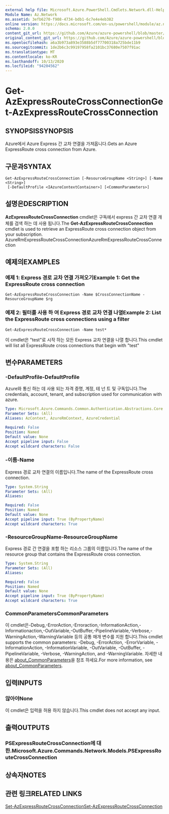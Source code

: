 ```yaml
---
external help file: Microsoft.Azure.PowerShell.Cmdlets.Network.dll-Help.xml
Module Name: Az.Network
ms.assetid: 3efb6270-f908-4734-bdb1-6c7e4e4eb382
online version: https://docs.microsoft.com/en-us/powershell/module/az.network/get-azexpressroutecrossconnection
schema: 2.0.0
content_git_url: https://github.com/Azure/azure-powershell/blob/master/src/Network/Network/help/Get-AzExpressRouteCrossConnection.md
original_content_git_url: https://github.com/Azure/azure-powershell/blob/master/src/Network/Network/help/Get-AzExpressRouteCrossConnection.md
ms.openlocfilehash: a6a3b973a893e3588b5df77700318a725bde11b9
ms.sourcegitcommit: 1de2b6c3c99197958fa2101bc37680e7507f91ac
ms.translationtype: MT
ms.contentlocale: ko-KR
ms.lasthandoff: 10/13/2020
ms.locfileid: "94204562"
---
```

# <span data-ttu-id="c8efc-101">Get-AzExpressRouteCrossConnection</span><span class="sxs-lookup"><span data-stu-id="c8efc-101">Get-AzExpressRouteCrossConnection</span></span>

## <span data-ttu-id="c8efc-102">SYNOPSIS</span><span class="sxs-lookup"><span data-stu-id="c8efc-102">SYNOPSIS</span></span>
<span data-ttu-id="c8efc-103">Azure에서 Azure Express 간 교차 연결을 가져옵니다.</span><span class="sxs-lookup"><span data-stu-id="c8efc-103">Gets an Azure ExpressRoute cross connection from Azure.</span></span>

## <span data-ttu-id="c8efc-104">구문과</span><span class="sxs-lookup"><span data-stu-id="c8efc-104">SYNTAX</span></span>

```
Get-AzExpressRouteCrossConnection [-ResourceGroupName <String>] [-Name <String>]
 [-DefaultProfile <IAzureContextContainer>] [<CommonParameters>]
```

## <span data-ttu-id="c8efc-105">설명은</span><span class="sxs-lookup"><span data-stu-id="c8efc-105">DESCRIPTION</span></span>
<span data-ttu-id="c8efc-106">**AzExpressRouteCrossConnection** cmdlet은 구독에서 express 간 교차 연결 개체를 검색 하는 데 사용 됩니다.</span><span class="sxs-lookup"><span data-stu-id="c8efc-106">The **Get-AzExpressRouteCrossConnection** cmdlet is used to retrieve an ExpressRoute cross connection object from your subscription.</span></span>
<span data-ttu-id="c8efc-107">AzureRmExpressRouteCrossConnection</span><span class="sxs-lookup"><span data-stu-id="c8efc-107">AzureRmExpressRouteCrossConnection</span></span>

## <span data-ttu-id="c8efc-108">예제의</span><span class="sxs-lookup"><span data-stu-id="c8efc-108">EXAMPLES</span></span>

### <span data-ttu-id="c8efc-109">예제 1: Express 경로 교차 연결 가져오기</span><span class="sxs-lookup"><span data-stu-id="c8efc-109">Example 1: Get the ExpressRoute cross connection</span></span>
```
Get-AzExpressRouteCrossConnection -Name $CrossConnectionName -ResourceGroupName $rg
```

### <span data-ttu-id="c8efc-110">예제 2: 필터를 사용 하 여 Express 경로 교차 연결 나열</span><span class="sxs-lookup"><span data-stu-id="c8efc-110">Example 2: List the ExpressRoute cross connections using a filter</span></span>
```
Get-AzExpressRouteCrossConnection -Name test*
```

<span data-ttu-id="c8efc-111">이 cmdlet은 "test"로 시작 하는 모든 Express 교차 연결을 나열 합니다.</span><span class="sxs-lookup"><span data-stu-id="c8efc-111">This cmdlet will list all ExpressRoute cross connections that begin with "test"</span></span>

## <span data-ttu-id="c8efc-112">변수</span><span class="sxs-lookup"><span data-stu-id="c8efc-112">PARAMETERS</span></span>

### <span data-ttu-id="c8efc-113">-DefaultProfile</span><span class="sxs-lookup"><span data-stu-id="c8efc-113">-DefaultProfile</span></span>
<span data-ttu-id="c8efc-114">Azure와 통신 하는 데 사용 되는 자격 증명, 계정, 테 넌 트 및 구독입니다.</span><span class="sxs-lookup"><span data-stu-id="c8efc-114">The credentials, account, tenant, and subscription used for communication with azure.</span></span>

```yaml
Type: Microsoft.Azure.Commands.Common.Authentication.Abstractions.Core.IAzureContextContainer
Parameter Sets: (All)
Aliases: AzContext, AzureRmContext, AzureCredential

Required: False
Position: Named
Default value: None
Accept pipeline input: False
Accept wildcard characters: False
```

### <span data-ttu-id="c8efc-115">-이름</span><span class="sxs-lookup"><span data-stu-id="c8efc-115">-Name</span></span>
<span data-ttu-id="c8efc-116">Express 경로 교차 연결의 이름입니다.</span><span class="sxs-lookup"><span data-stu-id="c8efc-116">The name of the ExpressRoute cross connection.</span></span>

```yaml
Type: System.String
Parameter Sets: (All)
Aliases:

Required: False
Position: Named
Default value: None
Accept pipeline input: True (ByPropertyName)
Accept wildcard characters: True
```

### <span data-ttu-id="c8efc-117">-ResourceGroupName</span><span class="sxs-lookup"><span data-stu-id="c8efc-117">-ResourceGroupName</span></span>
<span data-ttu-id="c8efc-118">Express 경로 간 연결을 포함 하는 리소스 그룹의 이름입니다.</span><span class="sxs-lookup"><span data-stu-id="c8efc-118">The name of the resource group that contains the ExpressRoute cross connection.</span></span>

```yaml
Type: System.String
Parameter Sets: (All)
Aliases:

Required: False
Position: Named
Default value: None
Accept pipeline input: True (ByPropertyName)
Accept wildcard characters: True
```

### <span data-ttu-id="c8efc-119">CommonParameters</span><span class="sxs-lookup"><span data-stu-id="c8efc-119">CommonParameters</span></span>
<span data-ttu-id="c8efc-120">이 cmdlet은-Debug,-ErrorAction,-Erroraction,-InformationAction,-Informationaction,-OutVariable,-OutBuffer,-PipelineVariable,-Verbose,-WarningAction,-WarningVariable 등의 공통 매개 변수를 지원 합니다.</span><span class="sxs-lookup"><span data-stu-id="c8efc-120">This cmdlet supports the common parameters: -Debug, -ErrorAction, -ErrorVariable, -InformationAction, -InformationVariable, -OutVariable, -OutBuffer, -PipelineVariable, -Verbose, -WarningAction, and -WarningVariable.</span></span> <span data-ttu-id="c8efc-121">자세한 내용은 [about_CommonParameters](http://go.microsoft.com/fwlink/?LinkID=113216)을 참조 하세요.</span><span class="sxs-lookup"><span data-stu-id="c8efc-121">For more information, see [about_CommonParameters](http://go.microsoft.com/fwlink/?LinkID=113216).</span></span>

## <span data-ttu-id="c8efc-122">입력</span><span class="sxs-lookup"><span data-stu-id="c8efc-122">INPUTS</span></span>

### <span data-ttu-id="c8efc-123">않아야</span><span class="sxs-lookup"><span data-stu-id="c8efc-123">None</span></span>
<span data-ttu-id="c8efc-124">이 cmdlet은 입력을 허용 하지 않습니다.</span><span class="sxs-lookup"><span data-stu-id="c8efc-124">This cmdlet does not accept any input.</span></span>

## <span data-ttu-id="c8efc-125">출력</span><span class="sxs-lookup"><span data-stu-id="c8efc-125">OUTPUTS</span></span>

### <span data-ttu-id="c8efc-126">PSExpressRouteCrossConnection에 대 한.</span><span class="sxs-lookup"><span data-stu-id="c8efc-126">Microsoft.Azure.Commands.Network.Models.PSExpressRouteCrossConnection</span></span>

## <span data-ttu-id="c8efc-127">상속자</span><span class="sxs-lookup"><span data-stu-id="c8efc-127">NOTES</span></span>

## <span data-ttu-id="c8efc-128">관련 링크</span><span class="sxs-lookup"><span data-stu-id="c8efc-128">RELATED LINKS</span></span>

[<span data-ttu-id="c8efc-129">Set-AzExpressRouteCrossConnection</span><span class="sxs-lookup"><span data-stu-id="c8efc-129">Set-AzExpressRouteCrossConnection</span></span>](Set-AzExpressRouteCrossConnection.md)